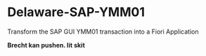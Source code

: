 # Delaware-SAP-YMM01
Transform the SAP GUI YMM01 transaction into a Fiori Application

**Brecht kan pushen. lit skit**